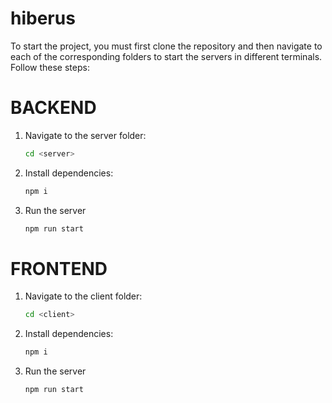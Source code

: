 # hiberus

To start the project, you must first clone the repository and then navigate to each of the corresponding folders to start the servers in different terminals. Follow these steps:

# BACKEND

1. Navigate to the server folder:

   ```bash
   cd <server>
   ```

2. Install dependencies:

   ```bash
   npm i
   ```

3. Run the server
   ```bash
   npm run start
   ```

# FRONTEND

1. Navigate to the client folder:

   ```bash
   cd <client>
   ```

2. Install dependencies:

   ```bash
   npm i
   ```

3. Run the server
   ```bash
   npm run start
   ```
